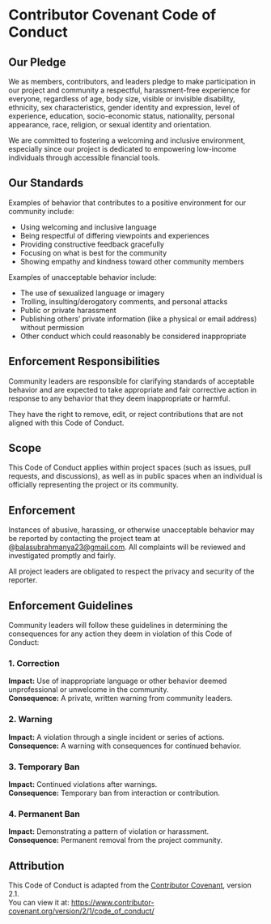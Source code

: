# Contributor Covenant Code of Conduct

## Our Pledge

We as members, contributors, and leaders pledge to make participation in our project and community a respectful, harassment-free experience for everyone, regardless of age, body size, visible or invisible disability, ethnicity, sex characteristics, gender identity and expression, level of experience, education, socio-economic status, nationality, personal appearance, race, religion, or sexual identity and orientation.

We are committed to fostering a welcoming and inclusive environment, especially since our project is dedicated to empowering low-income individuals through accessible financial tools.

## Our Standards

Examples of behavior that contributes to a positive environment for our community include:

- Using welcoming and inclusive language
- Being respectful of differing viewpoints and experiences
- Providing constructive feedback gracefully
- Focusing on what is best for the community
- Showing empathy and kindness toward other community members

Examples of unacceptable behavior include:

- The use of sexualized language or imagery
- Trolling, insulting/derogatory comments, and personal attacks
- Public or private harassment
- Publishing others’ private information (like a physical or email address) without permission
- Other conduct which could reasonably be considered inappropriate

## Enforcement Responsibilities

Community leaders are responsible for clarifying standards of acceptable behavior and are expected to take appropriate and fair corrective action in response to any behavior that they deem inappropriate or harmful.

They have the right to remove, edit, or reject contributions that are not aligned with this Code of Conduct.

## Scope

This Code of Conduct applies within project spaces (such as issues, pull requests, and discussions), as well as in public spaces when an individual is officially representing the project or its community.

## Enforcement

Instances of abusive, harassing, or otherwise unacceptable behavior may be reported by contacting the project team at @balasubrahmanya23@gmail.com. All complaints will be reviewed and investigated promptly and fairly.

All project leaders are obligated to respect the privacy and security of the reporter.

## Enforcement Guidelines

Community leaders will follow these guidelines in determining the consequences for any action they deem in violation of this Code of Conduct:

### 1. Correction
**Impact:** Use of inappropriate language or other behavior deemed unprofessional or unwelcome in the community.  
**Consequence:** A private, written warning from community leaders.

### 2. Warning
**Impact:** A violation through a single incident or series of actions.  
**Consequence:** A warning with consequences for continued behavior.

### 3. Temporary Ban
**Impact:** Continued violations after warnings.  
**Consequence:** Temporary ban from interaction or contribution.

### 4. Permanent Ban
**Impact:** Demonstrating a pattern of violation or harassment.  
**Consequence:** Permanent removal from the project community.

## Attribution

This Code of Conduct is adapted from the [Contributor Covenant][homepage], version 2.1.  
You can view it at: https://www.contributor-covenant.org/version/2/1/code_of_conduct/

[homepage]: https://www.contributor-covenant.org

